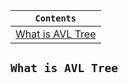 <div align="center">
  
| `Contents` |
| ---------- |
| [What is AVL Tree](https://github.com/devrath/studious-ds-adventure/blob/main/collection/Trees/BinaryTree/AvlTree/README.md#what-is-avl-tree) |

</div>


## `What is AVL Tree`
